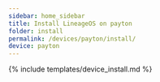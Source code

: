 ```yaml
---
sidebar: home_sidebar
title: Install LineageOS on payton
folder: install
permalink: /devices/payton/install/
device: payton
---
```

{% include templates/device_install.md %}

